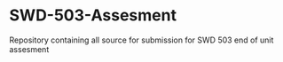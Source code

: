 # SWD-503-Assesment
Repository containing all source for submission for SWD 503 end of unit assesment 
